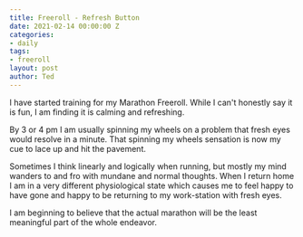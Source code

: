 ```yaml
---
title: Freeroll - Refresh Button
date: 2021-02-14 00:00:00 Z
categories:
- daily
tags:
- freeroll
layout: post
author: Ted
---
```


I have started training for my Marathon Freeroll. While I can't honestly say it is fun, I am finding it is calming and refreshing.

By 3 or 4 pm I am usually spinning my wheels on a problem that fresh eyes would resolve in a minute. That spinning my wheels sensation is now my cue to lace up and hit the pavement.

Sometimes I think linearly and logically when running, but mostly my mind wanders to and fro with mundane and normal thoughts. When I return home I am in a very different physiological state which causes me to feel happy to have gone and happy to be returning to my work-station with fresh eyes. 

I am beginning to believe that the actual marathon will be the least meaningful part of the whole endeavor. 
